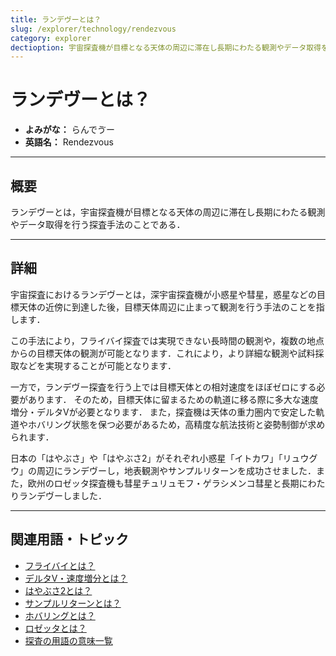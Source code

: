```yaml
---
title: ランデヴーとは？
slug: /explorer/technology/rendezvous
category: explorer
dectioption: 宇宙探査機が目標となる天体の周辺に滞在し長期にわたる観測やデータ取得を行う探査手法のことであるランデヴーの意味・定義・内容について解説します．
---
```


# ランデヴーとは？

- **よみがな：** らんでゔー  
- **英語名：** Rendezvous  

---

## 概要

ランデヴーとは，宇宙探査機が目標となる天体の周辺に滞在し長期にわたる観測やデータ取得を行う探査手法のことである．

---

## 詳細

宇宙探査におけるランデヴーとは，深宇宙探査機が小惑星や彗星，惑星などの目標天体の近傍に到達した後，目標天体周辺に止まって観測を行う手法のことを指します．

この手法により，フライバイ探査では実現できない長時間の観測や，複数の地点からの目標天体の観測が可能となります．これにより，より詳細な観測や試料採取などを実現することが可能となります．

一方で，ランデヴー探査を行う上では目標天体との相対速度をほぼゼロにする必要があります．
そのため，目標天体に留まるための軌道に移る際に多大な速度増分・デルタVが必要となります．
また，探査機は天体の重力圏内で安定した軌道やホバリング状態を保つ必要があるため，高精度な航法技術と姿勢制御が求められます．

日本の「はやぶさ」や「はやぶさ2」がそれぞれ小惑星「イトカワ」「リュウグウ」の周辺にランデヴーし，地表観測やサンプルリターンを成功させました．また，欧州のロゼッタ探査機も彗星チュリュモフ・ゲラシメンコ彗星と長期にわたりランデヴーしました．

---

## 関連用語・トピック

- [フライバイとは？](/docs/explorer/technology/flyby)
- [デルタV・速度増分とは？](/docs/orbit/mechanics/delta-v-budget)
- [はやぶさ2とは？](/docs/explorer/mission/hayabusa2)
- [サンプルリターンとは？](/docs/explorer/technology/sample-return)
- [ホバリングとは？](/docs/explorer/technology/hovering)
- [ロゼッタとは？](/docs/explorer/mission/rosetta)
- [探査の用語の意味一覧](/docs/category/explorer)
